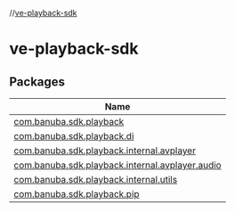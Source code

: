 //[ve-playback-sdk](index.md)

# ve-playback-sdk

## Packages

| Name |
|---|
| [com.banuba.sdk.playback](ve-playback-sdk/com.banuba.sdk.playback/index.md) |
| [com.banuba.sdk.playback.di](ve-playback-sdk/com.banuba.sdk.playback.di/index.md) |
| [com.banuba.sdk.playback.internal.avplayer](ve-playback-sdk/com.banuba.sdk.playback.internal.avplayer/index.md) |
| [com.banuba.sdk.playback.internal.avplayer.audio](ve-playback-sdk/com.banuba.sdk.playback.internal.avplayer.audio/index.md) |
| [com.banuba.sdk.playback.internal.utils](ve-playback-sdk/com.banuba.sdk.playback.internal.utils/index.md) |
| [com.banuba.sdk.playback.pip](ve-playback-sdk/com.banuba.sdk.playback.pip/index.md) |

